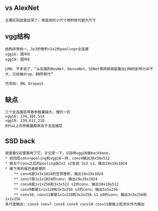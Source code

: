 ## vs AlexNet
    主要区别就是加深了，用连续的小尺寸卷积核代替大尺寸

## vgg结构
    结构非常统一，3x3的卷积+2x2的pooling+全连接
    vgg16: 图中D
    vgg19: 图中E

    LRN: 不多说了，“从后面的ResNet、DenseNet、SENet等网络就能看出LRN的影响力并不大，已经被drop、BN所取代”

    可添加: BN，Dropout

## 缺点
    三个全连接层导致参数量贼大，慢的一匹
    vgg16: 134,301,514
    vgg19: 139,611,210
    85%以上的参数量都来自于全连接层

## SSD back
    就是看SSD里面用了它，才记录一下，SSD用vgg16做backbone，
    * 前四层conv+pooling和vgg16一样，conv4输出38x38x512
    * 第五个conv之后的pooling由2x2 s2变成 3x3 s1，输出19x19x1024
    * 接下来的尾巴是新增的
        ** conv6是3x3x1024的空洞卷积，输出19x19x1024
        ** conv7是1x1x1024的conv，输出19x19x1024
        ** conv8是1x1x256和3x3x512 s2的conv，输出10x10x512
        ** conv9都是1x1x128和3x3x256 s2的conv，输出5x5x256
        ** conv10、conv11都是1x1x128和3x3x256 s1 p0的conv，输出3x3x256和1x1x256
    多尺度输出: conv4 conv7 conv8 conv9 conv10 conv11都接上检测头作为输出

